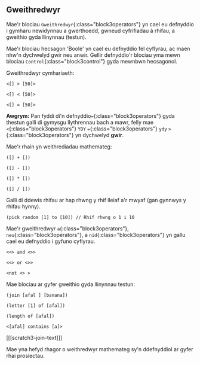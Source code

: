 ## Gweithredwyr

Mae'r blociau `Gweithredwyr`{:class="block3operators"} yn cael eu defnyddio i gymharu newidynnau a gwerthoedd, gwneud cyfrifiadau â rhifau, a gweithio gyda llinynnau (testun).

Mae'r blociau hecsagon 'Boole' yn cael eu defnyddio fel cyflyrau, ac maen nhw'n dychwelyd gwir neu anwir. Gellir defnyddio'r blociau yma mewn blociau `Control`{:class="block3control"} gyda mewnbwn hecsagonol.

Gweithredwyr cymhariaeth:

```blocks3
<[] > [50]>

<[] < [50]>

<[] = [50]>
```

**Awgrym:** Pan fyddi di'n defnyddio`=`{:class="block3operators"} gyda thestun galli di gymysgu llythrennau bach a mawr, felly mae `<`{:class="block3operators"} `YDY` `=`{:class="block3operators"} `ydy` `>`{:class="block3operators"} yn dychwelyd **gwir**.


Mae'r rhain yn weithrediadau mathemateg:

```blocks3
([] + [])

([] - [])

([] * [])

([] / [])
```

Galli di ddewis rhifau ar hap rhwng y rhif lleiaf a'r mwyaf (gan gynnwys y rhifau hynny).

```blocks3
(pick random [1] to [10]) // Rhif rhwng o 1 i 10
```

Mae'r gweithredwyr `a`{:class="block3operators"}, `neu`{:class="block3operators"}, a `nid`{:class="block3operators"} yn gallu cael eu defnyddio i gyfuno cyflyrau.

```blocks3
<<> and <>>

<<> or <>>

<not <> >
```

Mae blociau ar gyfer gweithio gyda llinynnau testun:

```blocks3
(join [afal ] [banana])

(letter [1] of [afal])

(length of [afal])

<[afal] contains [a]>
```

[[[scratch3-join-text]]]

Mae yna hefyd rhagor o weithredwyr mathemateg sy'n ddefnyddiol ar gyfer rhai prosiectau.
